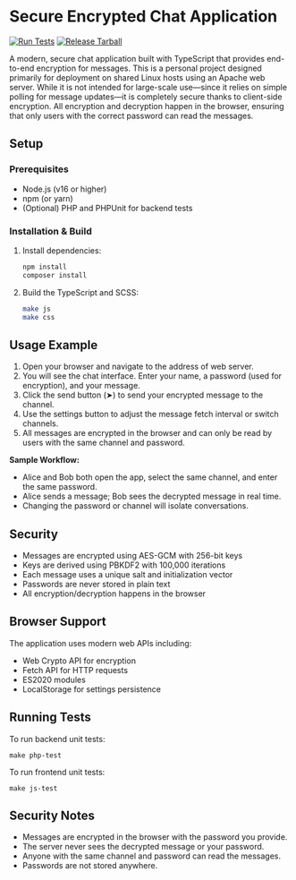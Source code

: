 # Secure Encrypted Chat Application

[![Run Tests](https://github.com/amiraslanaslani/secure-chat-system/actions/workflows/test.yml/badge.svg)](https://github.com/amiraslanaslani/secure-chat-system/actions/workflows/test.yml)
[![Release Tarball](https://github.com/amiraslanaslani/secure-chat-system/actions/workflows/release.yml/badge.svg)](https://github.com/amiraslanaslani/secure-chat-system/actions/workflows/release.yml)


A modern, secure chat application built with TypeScript that provides end-to-end encryption for messages. This is a personal project designed primarily for deployment on shared Linux hosts using an Apache web server. While it is not intended for large-scale use—since it relies on simple polling for message updates—it is completely secure thanks to client-side encryption. All encryption and decryption happen in the browser, ensuring that only users with the correct password can read the messages.

## Setup

### Prerequisites

- Node.js (v16 or higher)
- npm (or yarn)
- (Optional) PHP and PHPUnit for backend tests

### Installation & Build

1. Install dependencies:
   ```bash
   npm install
   composer install
   ```
2. Build the TypeScript and SCSS:
   ```bash
   make js
   make css
   ```

## Usage Example

1. Open your browser and navigate to the address of web server.
2. You will see the chat interface. Enter your name, a password (used for encryption), and your message.
3. Click the send button (➤) to send your encrypted message to the channel.
4. Use the settings button to adjust the message fetch interval or switch channels.
5. All messages are encrypted in the browser and can only be read by users with the same channel and password.

**Sample Workflow:**
- Alice and Bob both open the app, select the same channel, and enter the same password.
- Alice sends a message; Bob sees the decrypted message in real time.
- Changing the password or channel will isolate conversations.

## Security

- Messages are encrypted using AES-GCM with 256-bit keys
- Keys are derived using PBKDF2 with 100,000 iterations
- Each message uses a unique salt and initialization vector
- Passwords are never stored in plain text
- All encryption/decryption happens in the browser

## Browser Support

The application uses modern web APIs including:
- Web Crypto API for encryption
- Fetch API for HTTP requests
- ES2020 modules
- LocalStorage for settings persistence

## Running Tests

To run backend unit tests:

```
make php-test
```

To run frontend unit tests:

```
make js-test
```

## Security Notes
- Messages are encrypted in the browser with the password you provide.
- The server never sees the decrypted message or your password.
- Anyone with the same channel and password can read the messages.
- Passwords are not stored anywhere.
